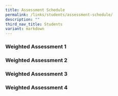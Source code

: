```yaml
---
title: Assessment Schedule
permalink: /links/students/assessment-schedule/
description: ""
third_nav_title: Students
variant: markdown
---
```

### Weighted Assessment 1

### Weighted Assessment 2

### Weighted Assessment 3

### Weighted Assessment 4


